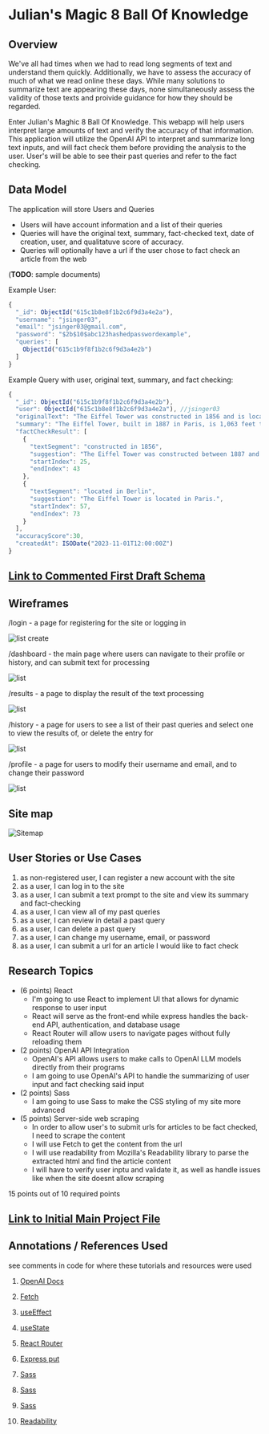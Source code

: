 # Julian's Magic 8 Ball Of Knowledge

## Overview

We've all had times when we had to read long segments of text and understand them quickly. Additionally, we have to assess the accuracy of much of what we read online these days. While many solutions to summarize text are appearing these days, none simultaneously assess the validity of those texts and proivide guidance for how they should be regarded.

Enter Julian's Maghic 8 Ball Of Knowledge. This webapp will help users interpret large amounts of text and verify the accuracy of that information. This application will utilize the OpenAI API to interpret and summarize long text inputs, and will fact check them before providing the analysis to the user. User's will be able to see their past queries and refer to the fact checking.

## Data Model

The application will store Users and Queries

- Users will have account information and a list of their queries
- Queries will have the original text, summary, fact-checked text, date of creation, user, and qualitatuve score of accuracy.
- Queries will optionally have a url if the user chose to fact check an article from the web

(**TODO**: sample documents)

Example User:

```javascript
{
  "_id": ObjectId("615c1b8e8f1b2c6f9d3a4e2a"),
  "username": "jsinger03",
  "email": "jsinger03@gmail.com",
  "password": "$2b$10$abc123hashedpasswordexample",
  "queries": [
    ObjectId("615c1b9f8f1b2c6f9d3a4e2b")
  ]
}
```

Example Query with user, original text, summary, and fact checking:

```javascript
{
  "_id": ObjectId("615c1b9f8f1b2c6f9d3a4e2b"),
  "user": ObjectId("615c1b8e8f1b2c6f9d3a4e2a"), //jsinger03
  "originalText": "The Eiffel Tower was constructed in 1856 and is located in Berlin. It stands at 1,063 feet tall and was the world's tallest structure until 1930.",
  "summary": "The Eiffel Tower, built in 1887 in Paris, is 1,063 feet tall and was the world's tallest structure until 1930.",
  "factCheckResult": [
    {
      "textSegment": "constructed in 1856",
      "suggestion": "The Eiffel Tower was constructed between 1887 and 1889.",
      "startIndex": 25,
      "endIndex": 43
    },
    {
      "textSegment": "located in Berlin",
      "suggestion": "The Eiffel Tower is located in Paris.",
      "startIndex": 57,
      "endIndex": 73
    }
  ],
  "accuracyScore":30,
  "createdAt": ISODate("2023-11-01T12:00:00Z")
}
```

## [Link to Commented First Draft Schema](db.mjs)

## Wireframes

/login - a page for registering for the site or logging in

![list create](wireframe/register.png)

/dashboard - the main page where users can navigate to their profile or history, and can submit text for processing

![list](wireframe/dashboard.png)

/results - a page to display the result of the text processing

![list](wireframe/result.png)

/history - a page for users to see a list of their past queries and select one to view the results of, or delete the entry for

![list](wireframe/history.png)

/profile - a page for users to modify their username and email, and to change their password

![list](wireframe/profile.png)

## Site map

![Sitemap](sitemap/map.png)

## User Stories or Use Cases

1. as non-registered user, I can register a new account with the site
2. as a user, I can log in to the site
3. as a user, I can submit a text prompt to the site and view its summary and fact-checking
4. as a user, I can view all of my past queries
5. as a user, I can review in detail a past query
6. as a user, I can delete a past query
7. as a user, I can change my username, email, or password
8. as a user, I can submit a url for an article I would like to fact check

## Research Topics

- (6 points) React
  - I'm going to use React to implement UI that allows for dynamic response to user input
  - React will serve as the front-end while express handles the back-end API, authentication, and database usage
  - React Router will allow users to navigate pages without fully reloading them
- (2 points) OpenAI API Integration
  - OpenAI's API allows users to make calls to OpenAI LLM models directly from their programs
  - I am going to use OpenAI's API to handle the summarizing of user input and fact checking said input
- (2 points) Sass
  - I am going to use Sass to make the CSS styling of my site more advanced
- (5 points) Server-side web scraping
  - In order to allow user's to submit urls for articles to be fact checked, I need to scrape the content
  - I will use Fetch to get the content from the url
  - I will use readability from Mozilla's Readability library to parse the extracted html and find the article content
  - I will have to verify user inptu and validate it, as well as handle issues like when the site doesnt allow scraping

15 points out of 10 required points

## [Link to Initial Main Project File](app.mjs)

## Annotations / References Used

see comments in code for where these tutorials and resources were used

1. [OpenAI Docs](https://platform.openai.com/docs/quickstart)

2. [Fetch](https://www.freecodecamp.org/news/how-to-fetch-api-data-in-react/)

3. [useEffect](https://www.w3schools.com/react/react_useeffect.asp)

4. [useState](https://www.w3schools.com/react/react_usestate.asp)

5. [React Router](https://www.w3schools.com/react/react_router.asp)

6. [Express put](https://www.geeksforgeeks.org/express-js-app-put-function/)

7. [Sass](https://stackoverflow.com/questions/65589265/vite-how-to-use-sass)

8. [Sass](https://sass-lang.com/)

9. [Sass](https://www.w3schools.com/sass/sass_intro.asp)

10. [Readability](https://www.npmjs.com/package/@mozilla/readability)
